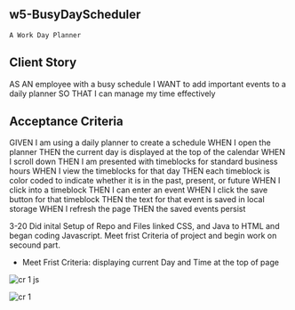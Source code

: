 ## w5-BusyDayScheduler

    A Work Day Planner

## Client Story

AS AN employee with a busy schedule
I WANT to add important events to a daily planner
SO THAT I can manage my time effectively

## Acceptance Criteria

GIVEN I am using a daily planner to create a schedule
WHEN I open the planner
THEN the current day is displayed at the top of the calendar
WHEN I scroll down
THEN I am presented with timeblocks for standard business hours
WHEN I view the timeblocks for that day
THEN each timeblock is color coded to indicate whether it is in the past, present, or future
WHEN I click into a timeblock
THEN I can enter an event
WHEN I click the save button for that timeblock
THEN the text for that event is saved in local storage
WHEN I refresh the page
THEN the saved events persist

3-20 Did inital Setup of Repo and Files linked CSS, and Java to HTML and began coding Javascript. Meet frist Criteria of project and begin work on secound part.

- Meet Frist Criteria: displaying current Day and Time at the top of page

![cr 1 js](https://user-images.githubusercontent.com/98569275/159192223-56dcb665-3231-4ebb-8a15-f7bd981c79d2.png)

![cr 1](https://user-images.githubusercontent.com/98569275/159192232-325af23b-3a8c-4d01-851c-2607a3f2c239.png)
